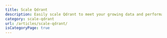 ```yaml
---
title: Scale Qdrant
description: Easily scale Qdrant to meet your growing data and performance needs. Whether expanding across cloud environments or optimizing for high-demand applications.
category: scale-qdrant
url: /articles/scale-qdrant/
isCategoryPage: true
---
```

